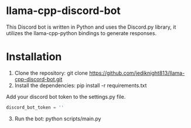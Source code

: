 # llama-cpp-discord-bot

This Discord bot is written in Python and uses the Discord.py library, it utilizes the llama-cpp-python bindings to generate responses.

# Installation

1. Clone the repository: git clone https://github.com/jediknight813/llama-cpp-discord-bot.git
2. Install the dependencies: pip install -r requirements.txt

Add your discord bot token to the settings.py file.
```python
discord_bot_token = ''
```

3. Run the bot: python scripts/main.py
